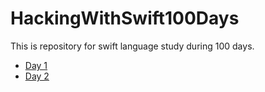 # HackingWithSwift100Days

This is repository for swift language study during 100 days.

* [Day 1](./Documents/day1.md)
* [Day 2](./Documents/day2.md)
